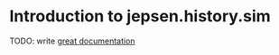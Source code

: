 # Introduction to jepsen.history.sim

TODO: write [great documentation](http://jacobian.org/writing/what-to-write/)
